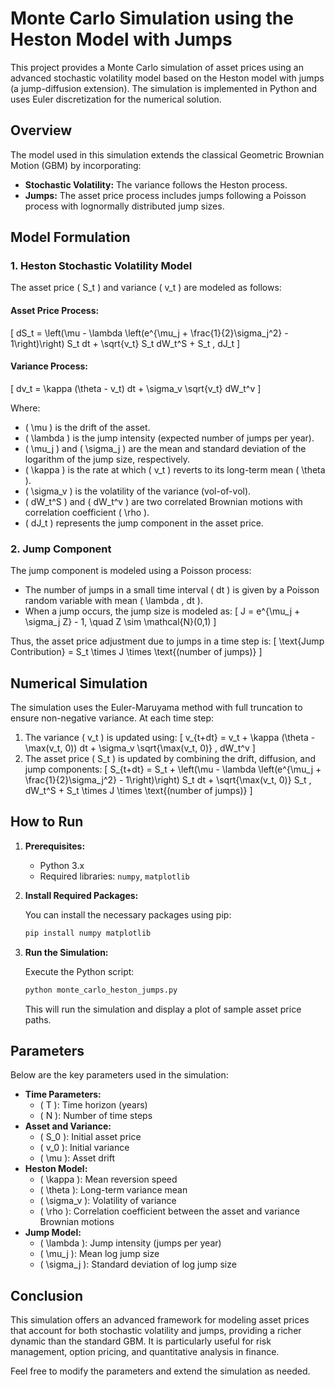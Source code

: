 # Monte Carlo Simulation using the Heston Model with Jumps

This project provides a Monte Carlo simulation of asset prices using an advanced stochastic volatility model based on the Heston model with jumps (a jump-diffusion extension). The simulation is implemented in Python and uses Euler discretization for the numerical solution.

## Overview

The model used in this simulation extends the classical Geometric Brownian Motion (GBM) by incorporating:
- **Stochastic Volatility:** The variance follows the Heston process.
- **Jumps:** The asset price process includes jumps following a Poisson process with lognormally distributed jump sizes.

## Model Formulation

### 1. Heston Stochastic Volatility Model

The asset price \( S_t \) and variance \( v_t \) are modeled as follows:

#### Asset Price Process:
\[
dS_t = \left(\mu - \lambda \left(e^{\mu_j + \frac{1}{2}\sigma_j^2} - 1\right)\right) S_t dt + \sqrt{v_t} S_t dW_t^S + S_t \, dJ_t
\]

#### Variance Process:
\[
dv_t = \kappa (\theta - v_t) dt + \sigma_v \sqrt{v_t} dW_t^v
\]

Where:
- \( \mu \) is the drift of the asset.
- \( \lambda \) is the jump intensity (expected number of jumps per year).
- \( \mu_j \) and \( \sigma_j \) are the mean and standard deviation of the logarithm of the jump size, respectively.
- \( \kappa \) is the rate at which \( v_t \) reverts to its long-term mean \( \theta \).
- \( \sigma_v \) is the volatility of the variance (vol-of-vol).
- \( dW_t^S \) and \( dW_t^v \) are two correlated Brownian motions with correlation coefficient \( \rho \).
- \( dJ_t \) represents the jump component in the asset price.

### 2. Jump Component

The jump component is modeled using a Poisson process:
- The number of jumps in a small time interval \( dt \) is given by a Poisson random variable with mean \( \lambda \, dt \).
- When a jump occurs, the jump size is modeled as:
  \[
  J = e^{\mu_j + \sigma_j Z} - 1, \quad Z \sim \mathcal{N}(0,1)
  \]
  
Thus, the asset price adjustment due to jumps in a time step is:
\[
\text{Jump Contribution} = S_t \times J \times \text{(number of jumps)}
\]

## Numerical Simulation

The simulation uses the Euler-Maruyama method with full truncation to ensure non-negative variance. At each time step:
1. The variance \( v_t \) is updated using:
   \[
   v_{t+dt} = v_t + \kappa (\theta - \max(v_t, 0)) dt + \sigma_v \sqrt{\max(v_t, 0)} \, dW_t^v
   \]
2. The asset price \( S_t \) is updated by combining the drift, diffusion, and jump components:
   \[
   S_{t+dt} = S_t + \left(\mu - \lambda \left(e^{\mu_j + \frac{1}{2}\sigma_j^2} - 1\right)\right) S_t dt + \sqrt{\max(v_t, 0)} S_t \, dW_t^S + S_t \times J \times \text{(number of jumps)}
   \]

## How to Run

1. **Prerequisites:**
   - Python 3.x
   - Required libraries: `numpy`, `matplotlib`

2. **Install Required Packages:**

   You can install the necessary packages using pip:

   ```bash
   pip install numpy matplotlib
   ```

3. **Run the Simulation:**

   Execute the Python script:

   ```bash
   python monte_carlo_heston_jumps.py
   ```

   This will run the simulation and display a plot of sample asset price paths.

## Parameters

Below are the key parameters used in the simulation:
- **Time Parameters:**
  - \( T \): Time horizon (years)
  - \( N \): Number of time steps
- **Asset and Variance:**
  - \( S_0 \): Initial asset price
  - \( v_0 \): Initial variance
  - \( \mu \): Asset drift
- **Heston Model:**
  - \( \kappa \): Mean reversion speed
  - \( \theta \): Long-term variance mean
  - \( \sigma_v \): Volatility of variance
  - \( \rho \): Correlation coefficient between the asset and variance Brownian motions
- **Jump Model:**
  - \( \lambda \): Jump intensity (jumps per year)
  - \( \mu_j \): Mean log jump size
  - \( \sigma_j \): Standard deviation of log jump size

## Conclusion

This simulation offers an advanced framework for modeling asset prices that account for both stochastic volatility and jumps, providing a richer dynamic than the standard GBM. It is particularly useful for risk management, option pricing, and quantitative analysis in finance.

Feel free to modify the parameters and extend the simulation as needed.
